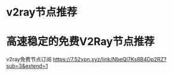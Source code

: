 # v2ray节点推荐
# 高速稳定的免费V2Ray节点推荐
 v2ray免费节点订阅
https://7.52vpn.xyz/link/NbeQl7Ks8B4Dp2RZ?sub=3&extend=1
